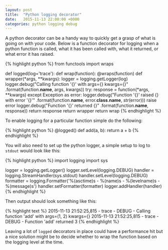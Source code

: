 ```yaml
---
layout: post
title:  "Python logging decorator"
date:   2015-11-13 22:00:00 +0000
categories: python logging debug
---
```


A python decorator can be a handy way to quickly get a grasp of what is
going on with your code. Below is a function decorator for logging when a
python function is called, what it has been called with, what it returned,
or what error it has raised.

{% highlight python %}
from functools import wraps

def logged(log='trace'):
    def wrap(function):
        @wraps(function)
        def wrapper(*args, **kwargs):
            logger = logging.getLogger(log)
            logger.debug("Calling function '{}' with args={} kwargs={}"
                             .format(function.__name__, args, kwargs))
            try:
                response = function(*args, **kwargs)
            except Exception as error:
                logger.debug("Function '{}' raised {} with error '{}'"
                                 .format(function.__name__,
                                         error.__class__.__name__,
                                         str(error)))
                raise error
            logger.debug("Function '{}' returned {}"
                             .format(function.__name__,
                                     response))
            return response
        return wrapper
    return wrap
{% endhighlight %}

To enable logging for a particular function simple do the following:

{% highlight python %}
@logged()
def add(a, b):
    return a + b
{% endhighlight %}

You will also need to set up the python logger, a simple setup to log to
`stdout` would look like this:

{% highlight python %}
import logging
import sys

logger = logging.getLogger()
logger.setLevel(logging.DEBUG)
handler = logging.StreamHandler(sys.stdout)
handler.setLevel(logging.DEBUG)
formatter = logging.Formatter('%(asctime)s - %(name)s - %(levelname)s - %(message)s')
handler.setFormatter(formatter)
logger.addHandler(handler)
{% endhighlight %}

Then output should look something like this:

{% highlight text %}
2015-11-13 21:52:25,815 - trace - DEBUG - Calling function 'add' with args=(1, 2) kwargs={}
2015-11-13 21:52:25,815 - trace - DEBUG - Function 'add' returned 3
{% endhighlight %}

Leaving a lot of `logged` decorators in place could have a performance hit
but a nice solution might be to decide whether to wrap the function based
on the logging level at the time.
